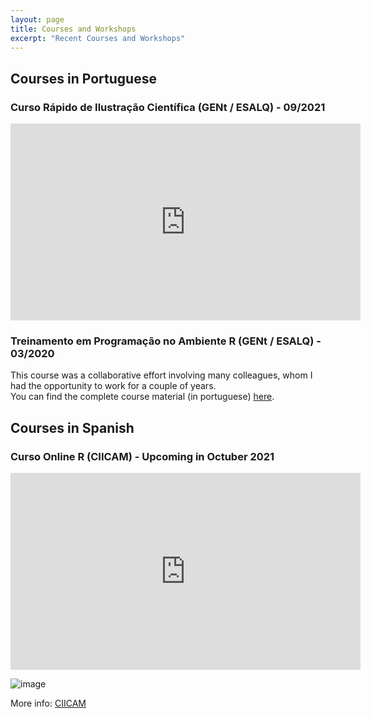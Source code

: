 ```yaml
---
layout: page
title: Courses and Workshops
excerpt: "Recent Courses and Workshops"
---
```


## Courses in Portuguese

### Curso Rápido de Ilustração Científica (GENt / ESALQ) - 09/2021

<iframe width="560" height="315" src="https://www.youtube.com/embed/5wWZC0NJ7qc" title="YouTube video player" frameborder="0" allow="accelerometer; autoplay; clipboard-write; encrypted-media; gyroscope; picture-in-picture" allowfullscreen></iframe>  

### Treinamento em Programação no Ambiente R (GENt / ESALQ) - 03/2020

This course was a collaborative effort involving many colleagues, whom I had the opportunity to work for a couple of years.  
You can find the complete course material (in portuguese) [here](https://gent-esalq.github.io/cursoR2/index.html).

## Courses in Spanish

### Curso Online R (CIICAM) - Upcoming in Octuber 2021  

<iframe width="560" height="315" src="https://www.youtube.com/embed/1v9hObpy0g8" title="YouTube video player" frameborder="0" allow="accelerometer; autoplay; clipboard-write; encrypted-media; gyroscope; picture-in-picture" allowfullscreen></iframe>  

![image](https://user-images.githubusercontent.com/11890521/132151368-e081646d-9e95-4274-9f81-36f69bd664b6.png)  

More info: [CIICAM](https://ciicam.com/)

